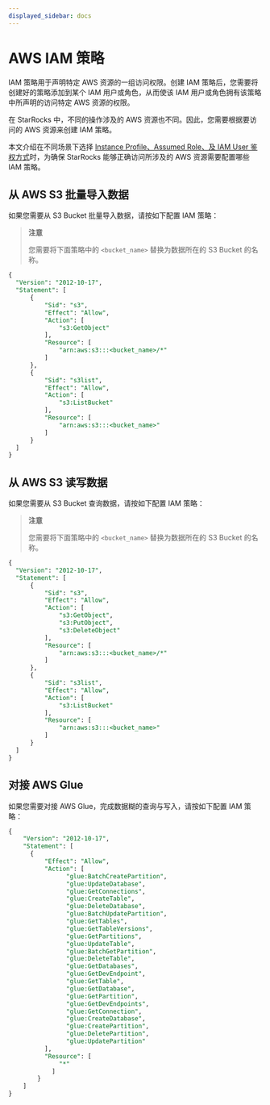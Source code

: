 ```yaml
---
displayed_sidebar: docs
---
```


# AWS IAM 策略

IAM 策略用于声明特定 AWS 资源的一组访问权限。创建 IAM 策略后，您需要将创建好的策略添加到某个 IAM 用户或角色，从而使该 IAM 用户或角色拥有该策略中所声明的访问特定 AWS 资源的权限。

在 StarRocks 中，不同的操作涉及的 AWS 资源也不同。因此，您需要根据要访问的 AWS 资源来创建 IAM 策略。

本文介绍在不同场景下选择 [Instance Profile、Assumed Role、及 IAM User 鉴权方式](../integrations/authenticate_to_aws_resources.md#准备工作)时，为确保 StarRocks 能够正确访问所涉及的 AWS 资源需要配置哪些 IAM 策略。

## 从 AWS S3 批量导入数据

如果您需要从 S3 Bucket 批量导入数据，请按如下配置 IAM 策略：

> **注意**
>
> 您需要将下面策略中的 `<bucket_name>` 替换为数据所在的 S3 Bucket 的名称。

```SQL
{
  "Version": "2012-10-17",
  "Statement": [
      {
          "Sid": "s3",
          "Effect": "Allow",
          "Action": [
              "s3:GetObject"
          ],
          "Resource": [
              "arn:aws:s3:::<bucket_name>/*"
          ]
      },
      {
          "Sid": "s3list",
          "Effect": "Allow",
          "Action": [
              "s3:ListBucket"
          ],
          "Resource": [
              "arn:aws:s3:::<bucket_name>"
          ]
      }
  ]
}
```

## 从 AWS S3 读写数据

如果您需要从 S3 Bucket 查询数据，请按如下配置 IAM 策略：

> **注意**
>
> 您需要将下面策略中的 `<bucket_name>` 替换为数据所在的 S3 Bucket 的名称。

```SQL
{
  "Version": "2012-10-17",
  "Statement": [
      {
          "Sid": "s3",
          "Effect": "Allow",
          "Action": [
              "s3:GetObject", 
              "s3:PutObject",
              "s3:DeleteObject"
          ],
          "Resource": [
              "arn:aws:s3:::<bucket_name>/*"
          ]
      },
      {
          "Sid": "s3list",
          "Effect": "Allow",
          "Action": [
              "s3:ListBucket"
          ],
          "Resource": [
              "arn:aws:s3:::<bucket_name>"
          ]
      }
  ]
}
```

## 对接 AWS Glue

如果您需要对接 AWS Glue，完成数据糊的查询与写入，请按如下配置 IAM 策略：

```SQL
{
    "Version": "2012-10-17",
    "Statement": [
      {
          "Effect": "Allow",
          "Action": [
                "glue:BatchCreatePartition",
                "glue:UpdateDatabase",
                "glue:GetConnections",
                "glue:CreateTable",
                "glue:DeleteDatabase",
                "glue:BatchUpdatePartition",
                "glue:GetTables",
                "glue:GetTableVersions",
                "glue:GetPartitions",
                "glue:UpdateTable",
                "glue:BatchGetPartition",
                "glue:DeleteTable",
                "glue:GetDatabases",
                "glue:GetDevEndpoint",
                "glue:GetTable",
                "glue:GetDatabase",
                "glue:GetPartition",
                "glue:GetDevEndpoints",
                "glue:GetConnection",
                "glue:CreateDatabase",
                "glue:CreatePartition",
                "glue:DeletePartition",
                "glue:UpdatePartition"
          ],
          "Resource": [
              "*"
            ]
        }
    ]
}
```
